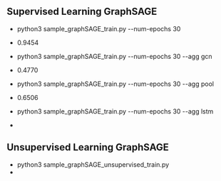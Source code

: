## Supervised Learning GraphSAGE
* python3 sample_graphSAGE_train.py --num-epochs 30
* 0.9454

* python3 sample_graphSAGE_train.py --num-epochs 30 --agg gcn
* 0.4770

* python3 sample_graphSAGE_train.py --num-epochs 30 --agg pool
* 0.6506

* python3 sample_graphSAGE_train.py --num-epochs 30 --agg lstm
*

## Unsupervised Learning GraphSAGE
* python3 sample_graphSAGE_unsupervised_train.py
*
